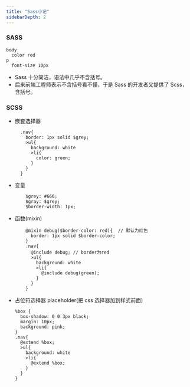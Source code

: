 ```yaml
---
title: "Sass小记"
sidebarDepth: 2
---
```


### SASS

```
body
  color red
p
  font-size 10px
```

- Sass 十分简洁，语法中几乎不含括号。
- 后来前端工程师表示不含括号看不懂，于是 Sass 的开发者又提供了 Scss，含括号。

### SCSS

- 嵌套选择器

  ```
    .nav{
      border: 1px solid $grey;
      >ul{
        background: white
        >li{
          color: green;
        }
      }
    }
  ```

- 变量

  ```
      $grey: #666;
      $gray: $grey;
      $border-width: 1px;
  ```

- 函数(mixin)

  ```
      @mixin debug($border-color: red){  // 默认为红色
        border: 1px solid $border-color;
      }
      .nav{
        @include debug; // border为red
        >ul{
          background: white
          >li{
            @include debug(green);
          }
        }
      }
  ```

* 占位符选择器 placeholder(把 css 选择器加到样式前面)
  ```
  %box {
    box-shadow: 0 0 3px black;
    margin: 10px;
    background: pink;
  }
  .nav{
    @extend %box;
    >ul{
      background: white
      >li{
        @extend %box;
      }
    }
  }
  ```
